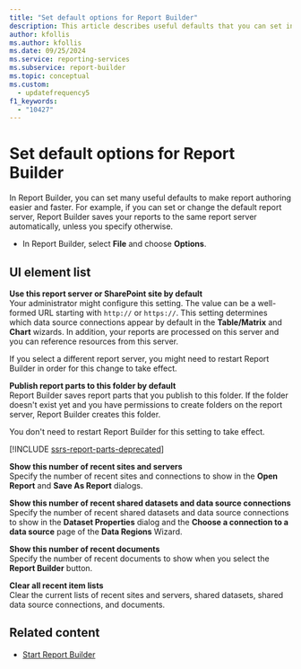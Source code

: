 ```yaml
---
title: "Set default options for Report Builder"
description: This article describes useful defaults that you can set in Report Builder. These defaults make authoring a report easier and faster.
author: kfollis
ms.author: kfollis
ms.date: 09/25/2024
ms.service: reporting-services
ms.subservice: report-builder
ms.topic: conceptual
ms.custom:
  - updatefrequency5
f1_keywords:
  - "10427"
---
```

# Set default options for Report Builder

  In Report Builder, you can set many useful defaults to make report authoring easier and faster. For example, if you can set or change the default report server, Report Builder saves your reports to the same report server automatically, unless you specify otherwise.

- In Report Builder, select **File** and choose **Options**.

## UI element list

**Use this report server or SharePoint site by default**  
Your administrator might configure this setting. The value can be a well-formed URL starting with `http://` or `https://`. This setting determines which data source connections appear by default in the **Table/Matrix** and **Chart** wizards. In addition, your reports are processed on this server and you can reference resources from this server.

If you select a different report server, you might need to restart Report Builder in order for this change to take effect.

**Publish report parts to this folder by default**  
Report Builder saves report parts that you publish to this folder. If the folder doesn't exist yet and you have permissions to create folders on the report server, Report Builder creates this folder.

You don't need to restart Report Builder for this setting to take effect.

[!INCLUDE [ssrs-report-parts-deprecated](../../includes/ssrs-report-parts-deprecated.md)]

**Show this number of recent sites and servers**  
Specify the number of recent sites and connections to show in the **Open Report** and **Save As Report** dialogs.

**Show this number of recent shared datasets and data source connections**  
Specify the number of recent shared datasets and data source connections to show in the **Dataset Properties** dialog and the **Choose a connection to a data source** page of the **Data Regions** Wizard.

**Show this number of recent documents**  
Specify the number of recent documents to show when you select the **Report Builder** button.

**Clear all recent item lists**  
Clear the current lists of recent sites and servers, shared datasets, shared data source connections, and documents.

## Related content

- [Start Report Builder](../../reporting-services/report-builder/start-report-builder.md)
